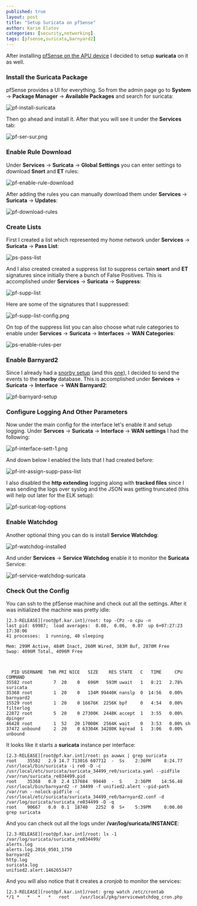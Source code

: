 ```yaml
---
published: true
layout: post
title: "Setup Suricata on pfSense"
author: Karim Elatov
categories: [security,networking]
tags: [pfsense,suricata,barnyard2]
---
```

After installing [pfSense on the APU device](/2016/10/installing-pfsense-on-pc-engines-apu1d4-netgate-apu4/) I decided to setup **suricata** on it as well.

### Install the Suricata Package
pfSense provides a UI for everything. So from the admin page go to **System** -> **Package Manager** -> **Available Packages** and search for suricata:

![pf-install-suricata](https://seacloud.cc/d/480b5e8fcd/files/?p=/pfsense-suricata/pf-install-suricata.png&raw=1)

Then go ahead and install it. After that you will see it under the **Services** tab:

![pf-ser-sur.png](https://seacloud.cc/d/480b5e8fcd/files/?p=/pfsense-suricata/pf-ser-sur.png&raw=1)

### Enable Rule Download
Under **Services** -> **Suricata** -> **Global Settings** you can enter settings to download **Snort** and **ET** rules:

![pf-enable-rule-download](https://seacloud.cc/d/480b5e8fcd/files/?p=/pfsense-suricata/pf-enable-rule-download.png&raw=1)

After adding the rules you can manually download them under **Services** -> **Suricata** -> **Updates**:

![pf-download-rules](https://seacloud.cc/d/480b5e8fcd/files/?p=/pfsense-suricata/pf-download-rules.png&raw=1)

### Create Lists
First I created a list which represented my home network under **Services** -> **Suricata** -> **Pass List**:

![ps-pass-list](https://seacloud.cc/d/480b5e8fcd/files/?p=/pfsense-suricata/ps-pass-list.png&raw=1)

And I also created created a suppress list to suppress certain **snort** and **ET** signatures since initially there a bunch of False Positives. This is accomplished under **Services** -> **Suricata** -> **Suppress**:

![pf-supp-list](https://seacloud.cc/d/480b5e8fcd/files/?p=/pfsense-suricata/pf-supp-list.png&raw=1)

Here are some of the signatures that I suppressed:

![pf-supp-list-config.png](https://seacloud.cc/d/480b5e8fcd/files/?p=/pfsense-suricata/pf-supp-list-config.png&raw=1)

On top of the suppress list you can also choose what rule categories to enable under **Services** -> **Suricata** -> **Interfaces** -> **WAN Categories**:

![ps-enable-rules-per](https://seacloud.cc/d/480b5e8fcd/files/?p=/pfsense-suricata/ps-enable-rules-per.png&raw=1)

### Enable Barnyard2
Since I already had a [snorby setup](/2014/04/snort-debian/) (and this [one](/2014/12/snort-on-freebsd-10/)), I decided to send the events to the **snorby** database. This is accomplished under **Services** -> **Suricata** -> **Interface** -> **WAN Barnyard2**:

![pf-barnyard-setup](https://seacloud.cc/d/480b5e8fcd/files/?p=/pfsense-suricata/pf-barnyard-setup.png&raw=1)

### Configure Logging And Other Parameters
Now under the main config for the interface let's enable it and setup logging. Under **Servces** -> **Suricata** -> **Interface** -> **WAN settings** I had the following:

![pf-interface-sett-1.png](https://seacloud.cc/d/480b5e8fcd/files/?p=/pfsense-suricata/pf-interface-sett-1.png&raw=1)

And down below I enabled the lists that I had created before:

![pf-int-assign-supp-pass-list](https://seacloud.cc/d/480b5e8fcd/files/?p=/pfsense-suricata/pf-int-assign-supp-pass-list.png&raw=1)

I also disabled the **http extending** logging along with **tracked files** since I was sending the logs over syslog and the JSON was getting truncated (this will help out later for the ELK setup):

![pf-suricat-log-options](https://seacloud.cc/d/480b5e8fcd/files/?p=/pfsense-suricata/pf-suricat-log-options.png&raw=1)

### Enable Watchdog
Another optional thing you can do is install **Service Watchdog**:

![pf-watchdog-installed](https://seacloud.cc/d/480b5e8fcd/files/?p=/pfsense-suricata/pf-watchdog-installed.png&raw=1)

And under **Services** -> **Service Watchdog** enable it to monitor the **Suricata** Service:

![pf-service-watchdog-suricata](https://seacloud.cc/d/480b5e8fcd/files/?p=/pfsense-suricata/pf-service-watchdog-suricata.png&raw=1)

### Check Out the Config
You can ssh to the pfSense machine and check out all the settings. After it was initialized the machine was pretty idle:

	[2.3-RELEASE][root@pf.kar.int]/root: top -CPz -o cpu -n
	last pid: 69987;  load averages:  0.08,  0.06,  0.07  up 6+07:27:23    17:38:06
	41 processes:  1 running, 40 sleeping
	
	Mem: 299M Active, 484M Inact, 260M Wired, 383M Buf, 2870M Free
	Swap: 4096M Total, 4096M Free
	
	
	
	  PID USERNAME  THR PRI NICE   SIZE    RES STATE   C   TIME     CPU COMMAND
	35582 root        7  20    0   696M   593M uwait   1   8:21   2.78% suricata
	35368 root        1  20    0   134M 99440K nanslp  0  14:56   0.00% barnyard2
	15529 root        1  20    0 16676K  2256K bpf     0   4:54   0.00% filterlog
	22872 root        5  20    0 27300K  2448K accept  1   3:55   0.00% dpinger
	46428 root        1  52   20 17000K  2564K wait    0   3:53   0.00% sh
	37472 unbound     2  20    0 63304K 34280K kqread  1   3:06   0.00% unbound

It looks like it starts a **suricata** instance per interface:

	[2.3-RELEASE][root@pf.kar.int]/root: ps auwwx | grep suricata
	root    35582   2.9 14.7 713016 607712  -  Ss    2:36PM     8:24.77 /usr/local/bin/suricata -i re0 -D -c /usr/local/etc/suricata/suricata_34499_re0/suricata.yaml --pidfile /var/run/suricata_re034499.pid
	root    35368   0.0  2.4 137684  99440  -  S     2:36PM    14:56.48 /usr/local/bin/barnyard2 -r 34499 -f unified2.alert --pid-path /var/run --nolock-pidfile -c /usr/local/etc/suricata/suricata_34499_re0/barnyard2.conf -d /var/log/suricata/suricata_re034499 -D -q
	root    90667   0.0  0.1  18740   2252  0  S+    5:39PM     0:00.00 grep suricata
	
And you can check out all the logs under **/var/log/suricata/INSTANCE**:

	[2.3-RELEASE][root@pf.kar.int]/root: ls -1 /var/log/suricata/suricata_re034499/
	alerts.log
	alerts.log.2016_0501_1750
	barnyard2
	http.log
	suricata.log
	unified2.alert.1462653477
	
And you will also notice that it creates a *cronjob* to monitor the services:

	[2.3-RELEASE][root@pf.kar.int]/root: grep watch /etc/crontab
	*/1	*	*	*	*	root	/usr/local/pkg/servicewatchdog_cron.php
